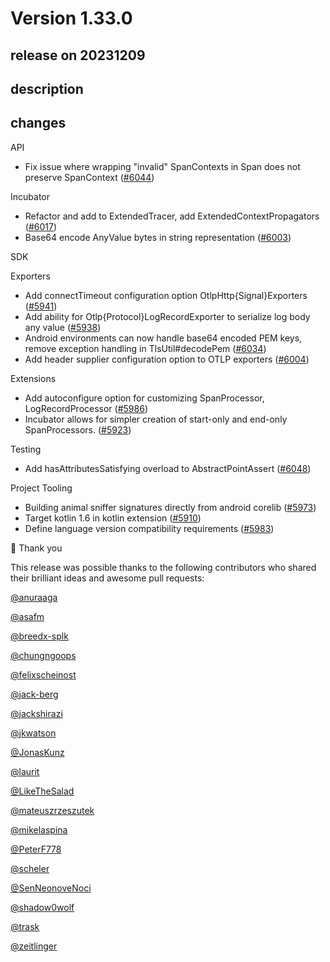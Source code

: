 # Version 1.33.0

## release on 20231209

## description

## changes

API

* Fix issue where wrapping "invalid" SpanContexts in Span does not preserve SpanContext (<a href="https://github.com/open-telemetry/opentelemetry-java/pull/6044" data-hovercard-type="pull_request" data-hovercard-url="/open-telemetry/opentelemetry-java/pull/6044/hovercard">#6044</a>)

Incubator

* Refactor and add to ExtendedTracer, add ExtendedContextPropagators (<a href="https://github.com/open-telemetry/opentelemetry-java/pull/6017" data-hovercard-type="pull_request" data-hovercard-url="/open-telemetry/opentelemetry-java/pull/6017/hovercard">#6017</a>)
* Base64 encode AnyValue bytes in string representation (<a href="https://github.com/open-telemetry/opentelemetry-java/pull/6003" data-hovercard-type="pull_request" data-hovercard-url="/open-telemetry/opentelemetry-java/pull/6003/hovercard">#6003</a>)

SDK

Exporters

* Add connectTimeout configuration option OtlpHttp{Signal}Exporters (<a href="https://github.com/open-telemetry/opentelemetry-java/pull/5941" data-hovercard-type="pull_request" data-hovercard-url="/open-telemetry/opentelemetry-java/pull/5941/hovercard">#5941</a>)
* Add ability for Otlp{Protocol}LogRecordExporter to serialize log body any value (<a href="https://github.com/open-telemetry/opentelemetry-java/pull/5938" data-hovercard-type="pull_request" data-hovercard-url="/open-telemetry/opentelemetry-java/pull/5938/hovercard">#5938</a>)
* Android environments can now handle base64 encoded PEM keys, remove exception handling in TlsUtil#decodePem (<a href="https://github.com/open-telemetry/opentelemetry-java/pull/6034" data-hovercard-type="pull_request" data-hovercard-url="/open-telemetry/opentelemetry-java/pull/6034/hovercard">#6034</a>)
* Add header supplier configuration option to OTLP exporters (<a href="https://github.com/open-telemetry/opentelemetry-java/pull/6004" data-hovercard-type="pull_request" data-hovercard-url="/open-telemetry/opentelemetry-java/pull/6004/hovercard">#6004</a>)

Extensions

* Add autoconfigure option for customizing SpanProcessor, LogRecordProcessor (<a href="https://github.com/open-telemetry/opentelemetry-java/pull/5986" data-hovercard-type="pull_request" data-hovercard-url="/open-telemetry/opentelemetry-java/pull/5986/hovercard">#5986</a>)
* Incubator allows for simpler creation of start-only and end-only SpanProcessors. (<a href="https://github.com/open-telemetry/opentelemetry-java/pull/5923" data-hovercard-type="pull_request" data-hovercard-url="/open-telemetry/opentelemetry-java/pull/5923/hovercard">#5923</a>)

Testing

* Add hasAttributesSatisfying overload to AbstractPointAssert (<a href="https://github.com/open-telemetry/opentelemetry-java/pull/6048" data-hovercard-type="pull_request" data-hovercard-url="/open-telemetry/opentelemetry-java/pull/6048/hovercard">#6048</a>)

Project Tooling

* Building animal sniffer signatures directly from android corelib (<a href="https://github.com/open-telemetry/opentelemetry-java/pull/5973" data-hovercard-type="pull_request" data-hovercard-url="/open-telemetry/opentelemetry-java/pull/5973/hovercard">#5973</a>)
* Target kotlin 1.6 in kotlin extension (<a href="https://github.com/open-telemetry/opentelemetry-java/pull/5910" data-hovercard-type="pull_request" data-hovercard-url="/open-telemetry/opentelemetry-java/pull/5910/hovercard">#5910</a>)
* Define language version compatibility requirements (<a href="https://github.com/open-telemetry/opentelemetry-java/pull/5983" data-hovercard-type="pull_request" data-hovercard-url="/open-telemetry/opentelemetry-java/pull/5983/hovercard">#5983</a>)

🙇 Thank you

This release was possible thanks to the following contributors who shared their brilliant ideas and awesome pull requests:

<a class="user-mention notranslate" data-hovercard-type="user" data-hovercard-url="/users/anuraaga/hovercard" data-octo-click="hovercard-link-click" data-octo-dimensions="link_type:self" href="https://github.com/anuraaga">@anuraaga</a>

<a class="user-mention notranslate" data-hovercard-type="user" data-hovercard-url="/users/asafm/hovercard" data-octo-click="hovercard-link-click" data-octo-dimensions="link_type:self" href="https://github.com/asafm">@asafm</a>

<a class="user-mention notranslate" data-hovercard-type="user" data-hovercard-url="/users/breedx-splk/hovercard" data-octo-click="hovercard-link-click" data-octo-dimensions="link_type:self" href="https://github.com/breedx-splk">@breedx-splk</a>

<a class="user-mention notranslate" data-hovercard-type="user" data-hovercard-url="/users/chungngoops/hovercard" data-octo-click="hovercard-link-click" data-octo-dimensions="link_type:self" href="https://github.com/chungngoops">@chungngoops</a>

<a class="user-mention notranslate" data-hovercard-type="user" data-hovercard-url="/users/felixscheinost/hovercard" data-octo-click="hovercard-link-click" data-octo-dimensions="link_type:self" href="https://github.com/felixscheinost">@felixscheinost</a>

<a class="user-mention notranslate" data-hovercard-type="user" data-hovercard-url="/users/jack-berg/hovercard" data-octo-click="hovercard-link-click" data-octo-dimensions="link_type:self" href="https://github.com/jack-berg">@jack-berg</a>

<a class="user-mention notranslate" data-hovercard-type="user" data-hovercard-url="/users/jackshirazi/hovercard" data-octo-click="hovercard-link-click" data-octo-dimensions="link_type:self" href="https://github.com/jackshirazi">@jackshirazi</a>

<a class="user-mention notranslate" data-hovercard-type="user" data-hovercard-url="/users/jkwatson/hovercard" data-octo-click="hovercard-link-click" data-octo-dimensions="link_type:self" href="https://github.com/jkwatson">@jkwatson</a>

<a class="user-mention notranslate" data-hovercard-type="user" data-hovercard-url="/users/JonasKunz/hovercard" data-octo-click="hovercard-link-click" data-octo-dimensions="link_type:self" href="https://github.com/JonasKunz">@JonasKunz</a>

<a class="user-mention notranslate" data-hovercard-type="user" data-hovercard-url="/users/laurit/hovercard" data-octo-click="hovercard-link-click" data-octo-dimensions="link_type:self" href="https://github.com/laurit">@laurit</a>

<a class="user-mention notranslate" data-hovercard-type="user" data-hovercard-url="/users/LikeTheSalad/hovercard" data-octo-click="hovercard-link-click" data-octo-dimensions="link_type:self" href="https://github.com/LikeTheSalad">@LikeTheSalad</a>

<a class="user-mention notranslate" data-hovercard-type="user" data-hovercard-url="/users/mateuszrzeszutek/hovercard" data-octo-click="hovercard-link-click" data-octo-dimensions="link_type:self" href="https://github.com/mateuszrzeszutek">@mateuszrzeszutek</a>

<a class="user-mention notranslate" data-hovercard-type="user" data-hovercard-url="/users/mikelaspina/hovercard" data-octo-click="hovercard-link-click" data-octo-dimensions="link_type:self" href="https://github.com/mikelaspina">@mikelaspina</a>

<a class="user-mention notranslate" data-hovercard-type="user" data-hovercard-url="/users/PeterF778/hovercard" data-octo-click="hovercard-link-click" data-octo-dimensions="link_type:self" href="https://github.com/PeterF778">@PeterF778</a>

<a class="user-mention notranslate" data-hovercard-type="user" data-hovercard-url="/users/scheler/hovercard" data-octo-click="hovercard-link-click" data-octo-dimensions="link_type:self" href="https://github.com/scheler">@scheler</a>

<a class="user-mention notranslate" data-hovercard-type="user" data-hovercard-url="/users/SenNeonoveNoci/hovercard" data-octo-click="hovercard-link-click" data-octo-dimensions="link_type:self" href="https://github.com/SenNeonoveNoci">@SenNeonoveNoci</a>

<a class="user-mention notranslate" data-hovercard-type="user" data-hovercard-url="/users/shadow0wolf/hovercard" data-octo-click="hovercard-link-click" data-octo-dimensions="link_type:self" href="https://github.com/shadow0wolf">@shadow0wolf</a>

<a class="user-mention notranslate" data-hovercard-type="user" data-hovercard-url="/users/trask/hovercard" data-octo-click="hovercard-link-click" data-octo-dimensions="link_type:self" href="https://github.com/trask">@trask</a>

<a class="user-mention notranslate" data-hovercard-type="user" data-hovercard-url="/users/zeitlinger/hovercard" data-octo-click="hovercard-link-click" data-octo-dimensions="link_type:self" href="https://github.com/zeitlinger">@zeitlinger</a>

